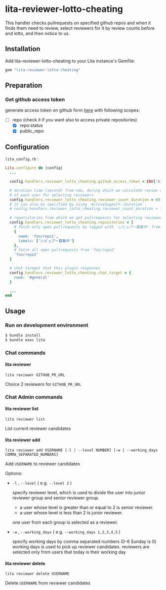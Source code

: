 # lita-reviewer-lotto-cheating

This handler checks pullrequests on specified github repos and when it finds them need to review, select reviewers for it by review counts before and lotto, and then notice to us.

## Installation

Add lita-reviewer-lotto-cheating to your Lita instance's Gemfile:

``` ruby
gem "lita-reviewer-lotto-cheating"
```

## Preparation

### Get github access token

generate access token on github form [here](https://github.com/settings/tokens/new) with following scopes:

- [ ] repo (check it if you want also to access private repositories)
  - [x] repo:status
  - [x] public_repo

## Configuration

`lita_config.rb` :

```ruby
Lita.configure do |config|
  ...

  config.handlers.reviewer_lotto_cheating.github_access_token = ENV['GITHUB_ACCESS_TOKEN']

  # duration time (second) from now, during which we calculate review count
  # of each user for selecting reviewers
  config.handlers.reviewer_lotto_cheating.reviewer_count_duration = 60 * 60 * 24
  # it can also be specified by using `ActiveSupport::Duration`.
  # config.handlers.reviewer_lotto_cheating.reviewer_count_duration = 1.month

  # repotistories from which we get pullrequests for selecting reviewers
  config.handlers.reviewer_lotto_cheating.repositories = [
    # fetch only open pullrequests by tagged with 'レビュアー募集中' from 'foo/repo1'
    {
      name: 'foo/repo1',
      labels: ['レビュアー募集中']
    },
    # fetch all open pullrequests from 'foo/repo2'
    'foo/repo2'
  ]

  # chat tareget that this plugin responses
  config.handlers.reviewer_lotto_cheating.chat_target = {
    room: '#general'
  }

  ...
end
```

## Usage

### Run on development environment
```sh
$ bundle install
$ bundle exec lita
```

### Chat commands

#### lita reviewer

    lita reviewer GITHUB_PR_URL

Choice 2 reviewers for `GITHUB_PR_URL`

### Chat Admin commands

#### lita reviewer list

    lita reviewer list

List current reviewer candidates

#### lita reviewer add

    lita reviewer add USERNAME [-l | --level NUMBER] [-w | --working_days COMMA_SEPARATED_NUMBERS]

Add `USERNAME` to reviewer candidates

Options:

- `-l` , `--level` ( e.g. `--level 2` )

  specify reviewer level, which is used to divide the user into junior reviewer group and senior reviewer group.

  - a user whose level is greater than or equal to 2 is senior reviewer.
  - a user whose level is less than 2 is junior reviewer.

  one user from each group is selected as a reviewer.

- `-w` , `--working_days` ( e.g. `--working_days 1,2,3,4,5` )

  specify working days by comma separated numbers (0-6 Sunday is 0)
  working days is used to pick up reviewer candidates.
  reviewers are selected only from users that today is their working day

#### lita reviewer delete

    lita reviewer delete USERNAME

Delete `USERNAME` from reviewer candidates
